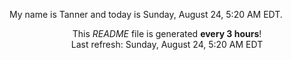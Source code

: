 My name is Tanner and today is Sunday, August 24, 5:20 AM EDT.

<p align="center">This <i>README</i> file is generated <b>every 3 hours</b>!</br>Last refresh: Sunday, August 24, 5:20 AM EDT<br /></p>
